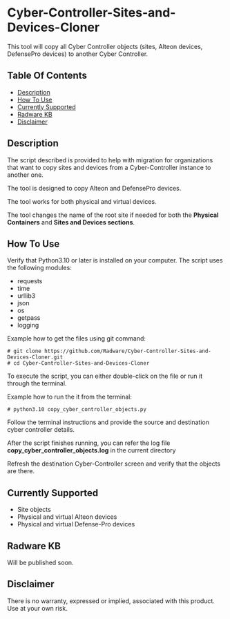# Cyber-Controller-Sites-and-Devices-Cloner #
This tool will copy all Cyber Controller objects (sites, Alteon devices, DefensePro devices) to another Cyber Controller.

## Table Of Contents ###
- [Description](#description)
- [How To Use](#how-to-use)
- [Currently Supported](#currently-supported)
- [Radware KB](#Radware-KB)
- [Disclaimer](#Disclaimer)

## Description ##
The script described is provided to help with migration for organizations that want to copy sites and devices from a Cyber-Controller instance to another one.

The tool is designed to copy Alteon and DefensePro devices.

The tool works for both physical and virtual devices.

The tool changes the name of the root site if needed for both the **Physical Containers** and **Sites and Devices sections**.


## How To Use ##
Verify that Python3.10 or later is installed on your computer.
The script uses the following modules:
* requests
* time
* urllib3
* json
* os
* getpass
* logging

Example how to get the files using git command:
```
# git clone https://github.com/Radware/Cyber-Controller-Sites-and-Devices-Cloner.git
# cd Cyber-Controller-Sites-and-Devices-Cloner
```
To execute the script, you can either double-click on the file or run it through the terminal.

Example how to run the it from the terminal:
```
# python3.10 copy_cyber_controller_objects.py
```

Follow the terminal instructions and provide the source and destination cyber controller details.

After the script finishes running, you can refer the log file **copy_cyber_controller_objects.log** in the current directory

Refresh the destination Cyber-Controller screen and verify that the objects are there.

## Currently Supported ##
* Site objects
* Physical and virtual Alteon devices
* Physical and virtual Defense-Pro devices

## Radware KB ##
Will be published soon.

## Disclaimer ##
There is no warranty, expressed or implied, associated with this product. Use at your own risk.
